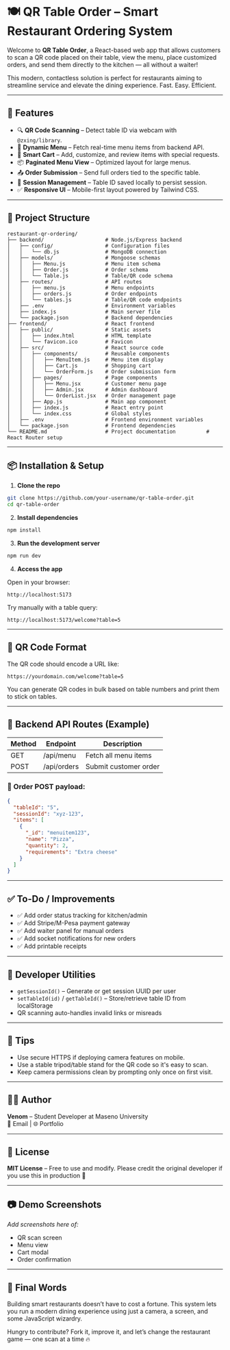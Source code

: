 # 🍽️ QR Table Order – Smart Restaurant Ordering System

Welcome to **QR Table Order**, a React-based web app that allows customers to scan a QR code placed on their table, view the menu, place customized orders, and send them directly to the kitchen — all without a waiter!

This modern, contactless solution is perfect for restaurants aiming to streamline service and elevate the dining experience. Fast. Easy. Efficient.

---

## 🚀 Features

- 🔍 **QR Code Scanning** – Detect table ID via webcam with `@zxing/library`.
- 🧾 **Dynamic Menu** – Fetch real-time menu items from backend API.
- 🛒 **Smart Cart** – Add, customize, and review items with special requests.
- 📦 **Paginated Menu View** – Optimized layout for large menus.
- 📤 **Order Submission** – Send full orders tied to the specific table.
- 🎯 **Session Management** – Table ID saved locally to persist session.
- ✅ **Responsive UI** – Mobile-first layout powered by Tailwind CSS.

---

## 📁 Project Structure

```
restaurant-qr-ordering/
├── backend/                    # Node.js/Express backend
│   ├── config/                 # Configuration files
│   │   └── db.js               # MongoDB connection
│   ├── models/                 # Mongoose schemas
│   │   ├── Menu.js             # Menu item schema
│   │   ├── Order.js            # Order schema
│   │   └── Table.js            # Table/QR code schema
│   ├── routes/                 # API routes
│   │   ├── menu.js             # Menu endpoints
│   │   ├── orders.js           # Order endpoints
│   │   └── tables.js           # Table/QR code endpoints
│   ├── .env                    # Environment variables
│   ├── index.js                # Main server file
│   └── package.json            # Backend dependencies
├── frontend/                   # React frontend
│   ├── public/                 # Static assets
│   │   ├── index.html          # HTML template
│   │   └── favicon.ico         # Favicon
│   ├── src/                    # React source code
│   │   ├── components/         # Reusable components
│   │   │   ├── MenuItem.js     # Menu item display
│   │   │   ├── Cart.js         # Shopping cart
│   │   │   └── OrderForm.js    # Order submission form
│   │   ├── pages/              # Page components
│   │   │   ├── Menu.jsx        # Customer menu page
│   │   │   ├── Admin.jsx       # Admin dashboard
│   │   │   └── OrderList.jsx   # Order management page
│   │   ├── App.js              # Main app component
│   │   ├── index.js            # React entry point
│   │   └── index.css           # Global styles
│   ├── .env                    # Frontend environment variables
│   └── package.json            # Frontend dependencies
└── README.md                   # Project documentation          # React Router setup
```

---

## 📦 Installation & Setup

1. **Clone the repo**

```bash
git clone https://github.com/your-username/qr-table-order.git
cd qr-table-order
```

2. **Install dependencies**

```bash
npm install
```

3. **Run the development server**

```bash
npm run dev
```

4. **Access the app**

Open in your browser:

```
http://localhost:5173
```

Try manually with a table query:

```
http://localhost:5173/welcome?table=5
```

---

## 📲 QR Code Format

The QR code should encode a URL like:

```
https://yourdomain.com/welcome?table=5
```

You can generate QR codes in bulk based on table numbers and print them to stick on tables.

---

## 📡 Backend API Routes (Example)

| Method | Endpoint      | Description           |
|--------|---------------|-----------------------|
| GET    | /api/menu     | Fetch all menu items  |
| POST   | /api/orders   | Submit customer order |

### 📝 Order POST payload:

```json
{
  "tableId": "5",
  "sessionId": "xyz-123",
  "items": [
    {
      "_id": "menuitem123",
      "name": "Pizza",
      "quantity": 2,
      "requirements": "Extra cheese"
    }
  ]
}
```

---

## ✅ To-Do / Improvements

- ✅ Add order status tracking for kitchen/admin  
- ✅ Add Stripe/M-Pesa payment gateway  
- ✅ Add waiter panel for manual orders  
- ✅ Add socket notifications for new orders  
- ✅ Add printable receipts  

---

## 🤖 Developer Utilities

- `getSessionId()` – Generate or get session UUID per user  
- `setTableId(id)` / `getTableId()` – Store/retrieve table ID from localStorage  
- QR scanning auto-handles invalid links or misreads  

---

## 🧠 Tips

- Use secure HTTPS if deploying camera features on mobile.  
- Use a stable tripod/table stand for the QR code so it's easy to scan.  
- Keep camera permissions clean by prompting only once on first visit.  

---

## 🧑‍💻 Author

**Venom** – Student Developer at Maseno University  
📧 Email | 🌐 Portfolio

---

## 📜 License

**MIT License** – Free to use and modify. Please credit the original developer if you use this in production 🙌

---

## 📷 Demo Screenshots

_Add screenshots here of:_

- QR scan screen  
- Menu view  
- Cart modal  
- Order confirmation  

---

## 💬 Final Words

Building smart restaurants doesn’t have to cost a fortune. This system lets you run a modern dining experience using just a camera, a screen, and some JavaScript wizardry.

Hungry to contribute? Fork it, improve it, and let’s change the restaurant game — one scan at a time 🔥
